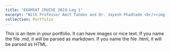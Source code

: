 ```yaml
---
title: "EKAMSAT CRUISE 2024-Leg 1"
excerpt: "With Professor Amit Tandon and Dr. Jayesh Phadtade <br/><img src='/images/pic_ekamsat_01.jpeg'>"
collection: Portfolio
---
```


This is an item in your portfolio. It can have images or nice text. If you name the file .md, it will be parsed as markdown. If you name the file .html, it will be parsed as HTML. 
